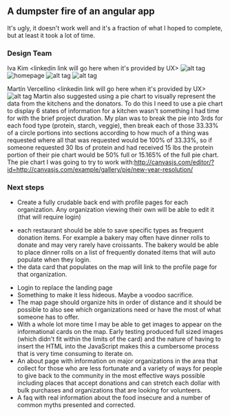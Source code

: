 ## A dumpster fire of an angular app
It's ugly, it doesn't work well and it's a fraction of what I hoped to complete, but at least it took a lot of time.

### Design Team
Iva Kim
<linkedin link will go here when it's provided by UX>
![alt tag](http://imgur.com/a/5py2e.png "kitchen")
![homepage](https://i.imgur.com/89gjzo6.png "Homepage")
![alt tag](http://imgur.com/a/vHkjK)
![alt tag](http://imgur.com/a/4rNaG)

Martín Vercellino
<linkedin link will go here when it's provided by UX>
![alt tag](http://imgur.com/a/0F28x)
Martin also suggested using a pie chart to visually represent the data from the kitchens and the donators.  To do this I need to use a pie chart to display 6 states of information for a kitchen wasn't something I had time for with the brief project duration.  My plan was to break the pie into 3rds for each food type (protein, starch, veggie), then break each of those 33.33% of a circle portions into sections according to how much of a thing was requested where all that was requested would be 100% of 33.33%, so if someone requested 30 lbs of protein and had received 15 lbs the protein portion of their pie chart would be 50% full or 15.165% of the full pie chart.  The pie chart I was going to try to work with:http://canvasjs.com/editor/?id=http://canvasjs.com/example/gallery/pie/new-year-resolution/


### Next steps
* Create a fully crudable back end with profile pages for each organization.  Any organization viewing their own will be able to edit it (that will require login)
- each restaurant should be able to save specific types as frequent donation items. For example a bakery may often have dinner rolls to donate and may very rarely have croissants.  The bakery would be able to place dinner rolls on a list of frequently donated items that will auto populate when they login.
- the data card that populates on the map will link to the profile page for that organization.  
* Login to replace the landing page
* Something to make it less hideous.  Maybe a voodoo sacrifice.
* The map page should organize hits in order of distance and it should be possible to also see which organizations need or have the most of what someone has to offer.
* With a whole lot more time I may be able to get images to appear on the informational cards on the map.  Early testing produced full sized images (which didn't fit within the limits of the card) and the nature of having to insert the HTML into the JavaScript makes this a cumbersome process that is very time consuming to iterate on.
* An about page with information on major organizations in the area that collect for those who are less fortunate and a variety of ways for people to give back to the community in the most effective ways possible including places that accept donations and can stretch each dollar with bulk purchases and organizations that are looking for volunteers.
* A faq with real information about the food insecure and a number of common myths presented and corrected.
